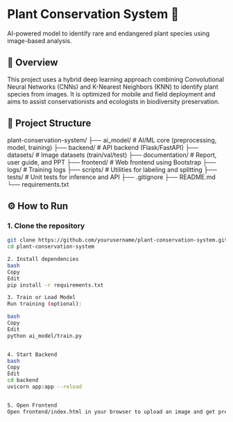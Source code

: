 # Plant Conservation System 🌿
AI-powered model to identify rare and endangered plant species using image-based analysis.

## 🚀 Overview
This project uses a hybrid deep learning approach combining Convolutional Neural Networks (CNNs) and K-Nearest Neighbors (KNN) to identify plant species from images. It is optimized for mobile and field deployment and aims to assist conservationists and ecologists in biodiversity preservation.

## 📁 Project Structure
plant-conservation-system/
├── ai_model/ # AI/ML core (preprocessing, model, training)
├── backend/ # API backend (Flask/FastAPI)
├── datasets/ # Image datasets (train/val/test)
├── documentation/ # Report, user guide, and PPT
├── frontend/ # Web frontend using Bootstrap
├── logs/ # Training logs
├── scripts/ # Utilities for labeling and splitting
├── tests/ # Unit tests for inference and API
├── .gitignore
├── README.md
└── requirements.txt

## ⚙️ How to Run

### 1. Clone the repository
```bash
git clone https://github.com/yourusername/plant-conservation-system.git
cd plant-conservation-system

2. Install dependencies
bash
Copy
Edit
pip install -r requirements.txt

3. Train or Load Model
Run training (optional):

bash
Copy
Edit
python ai_model/train.py


4. Start Backend
bash
Copy
Edit
cd backend
uvicorn app:app --reload


5. Open Frontend
Open frontend/index.html in your browser to upload an image and get predictions